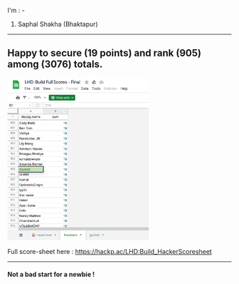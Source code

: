 I'm : - 
1. Saphal Shakha   (Bhaktapur)

<hr>

## Happy to secure (19 points) and rank (905) among (3076) totals.
<img height="364px" src='position.png'>

Full score-sheet here :  https://hackp.ac/LHD:Build_HackerScoresheet

<hr>

#### Not a bad start for a newbie !
